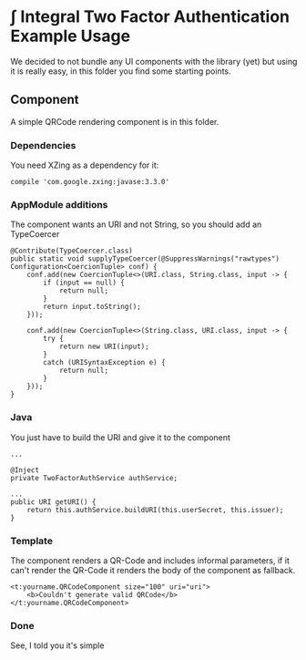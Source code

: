 # ∫ Integral Two Factor Authentication Example Usage

We decided to not bundle any UI components with the library (yet) but using it is really easy, in this folder you find some starting points.

## Component

A simple QRCode rendering component is in this folder.

### Dependencies

You need XZing as a dependency for it:

```
compile 'com.google.zxing:javase:3.3.0'
```

### AppModule additions

The component wants an URI and not String, so you should add an TypeCoercer

```
@Contribute(TypeCoercer.class)
public static void supplyTypeCoercer(@SuppressWarnings("rawtypes") Configuration<CoercionTuple> conf) {
    conf.add(new CoercionTuple<>(URI.class, String.class, input -> {
        if (input == null) {
            return null;
        }
        return input.toString();
    }));

    conf.add(new CoercionTuple<>(String.class, URI.class, input -> {
        try {
            return new URI(input);
        }
        catch (URISyntaxException e) {
            return null;
        }
    }));
}
```

### Java

You just have to build the URI and give it to the component

```
...

@Inject
private TwoFactorAuthService authService;

...
public URI getURI() {
    return this.authService.buildURI(this.userSecret, this.issuer);
}
```

### Template

The component renders a QR-Code and includes informal parameters, if it can't render the QR-Code it renders the body of the component as fallback.

```
<t:yourname.QRCodeComponent size="100" uri="uri">
    <b>Couldn't generate valid QRCode</b>
</t:yourname.QRCodeComponent>
```

### Done

See, I told you it's simple
